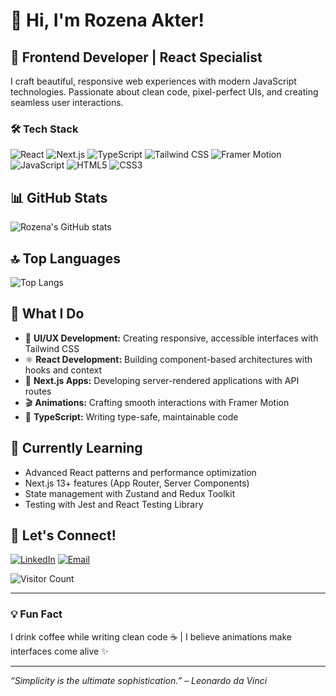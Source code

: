 # 👋 Hi, I'm Rozena Akter!


## 🚀 Frontend Developer | React Specialist

I craft beautiful, responsive web experiences with modern JavaScript technologies. Passionate about clean code, pixel-perfect UIs, and creating seamless user interactions.

### 🛠️ Tech Stack
![React](https://img.shields.io/badge/React-20232A?style=flat-square&logo=react&logoColor=61DAFB)
![Next.js](https://img.shields.io/badge/Next.js-000000?style=flat-square&logo=next.js&logoColor=white)
![TypeScript](https://img.shields.io/badge/TypeScript-007ACC?style=flat-square&logo=typescript&logoColor=white)
![Tailwind CSS](https://img.shields.io/badge/Tailwind%20CSS-38B2AC?style=flat-square&logo=tailwind-css&logoColor=white)
![Framer Motion](https://img.shields.io/badge/Framer%20Motion-0055FF?style=flat-square&logo=framer&logoColor=white)
![JavaScript](https://img.shields.io/badge/JavaScript-F7DF1E?style=flat-square&logo=javascript&logoColor=black)
![HTML5](https://img.shields.io/badge/HTML5-E34F26?style=flat-square&logo=html5&logoColor=white)
![CSS3](https://img.shields.io/badge/CSS3-1572B6?style=flat-square&logo=css3&logoColor=white)

## 📊 GitHub Stats
![Rozena's GitHub stats](https://github-readme-stats.vercel.app/api?username=rozenaakter&show_icons=true&theme=radical&hide_border=true)

## 🔝 Top Languages
![Top Langs](https://github-readme-stats.vercel.app/api/top-langs/?username=rozenaakter&layout=compact&theme=radical&hide_border=true)

## 🎯 What I Do
- 🎨 **UI/UX Development:** Creating responsive, accessible interfaces with Tailwind CSS
- ⚛️ **React Development:** Building component-based architectures with hooks and context
- 🚀 **Next.js Apps:** Developing server-rendered applications with API routes
- 🎬 **Animations:** Crafting smooth interactions with Framer Motion
- 📝 **TypeScript:** Writing type-safe, maintainable code

## 🌱 Currently Learning
- Advanced React patterns and performance optimization
- Next.js 13+ features (App Router, Server Components)
- State management with Zustand and Redux Toolkit
- Testing with Jest and React Testing Library

## 💬 Let's Connect!
[![LinkedIn](https://img.shields.io/badge/LinkedIn-0077B5?style=flat-square&logo=linkedin&logoColor=white)](https://linkedin.com/in/rozenaakter)
[![Email](https://img.shields.io/badge/Email-D14836?style=flat-square&logo=gmail&logoColor=white)](90rozena@gmail.com)

![Visitor Count](https://komarev.com/ghpvc/?username=rozenaakter&style=flat-square)

---

### 💡 Fun Fact
I drink coffee while writing clean code ☕️ | I believe animations make interfaces come alive ✨

---

*“Simplicity is the ultimate sophistication.” – Leonardo da Vinci*
